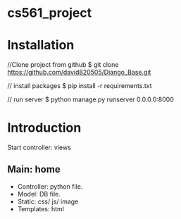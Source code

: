 # cs561_project

# Installation

//Clone project from github
$ git clone https://github.com/david820505/Django_Base.git

// install packages
$ pip install -r requirements.txt

// run server
$ python manage.py runserver 0.0.0.0:8000



# Introduction

Start controller: views

## Main: home
  - Controller: python file.
  - Model: DB file.
  - Static: css/ js/ image
  - Templates: html
  
  
